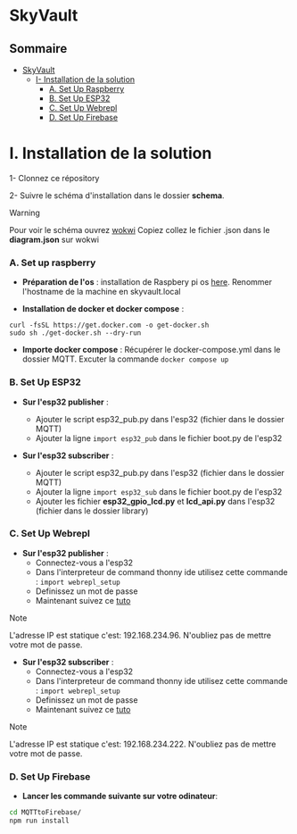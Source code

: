 # SkyVault

## Sommaire

- [SkyVault](#SkyVault)
  - [I- Installation de la solution](#i-installation-de-la-solution)
    - [A. Set Up Raspberry](#a-set-up-raspberry)
    - [B. Set Up ESP32](#b-set-up-esp32)
    - [C. Set Up Webrepl](#c-set-up-webrepl)
    - [D. Set Up Firebase](#d-set-up-firebase)

# I. Installation de la solution

1- Clonnez ce répository

2- Suivre le schéma d'installation dans le dossier **schema**.

> [!WARNING]
> Pour voir le schéma ouvrez [wokwi](https://wokwi.com/projects/305568836183130690)
> Copiez collez le fichier .json dans le **diagram.json** sur wokwi

### A. Set up raspberry

- **Préparation de l'os** : installation de Raspbery pi os [here](https://www.raspberrypi.com/software/). Renommer l'hostname de la machine en skyvault.local

- **Installation de docker et docker compose** :

```
curl -fsSL https://get.docker.com -o get-docker.sh
sudo sh ./get-docker.sh --dry-run
```

- **Importe docker compose** : Récupérer le docker-compose.yml dans le dossier MQTT. Excuter la commande `docker compose up`

### B. Set Up ESP32

- **Sur l'esp32 publisher** :

  - Ajouter le script esp32_pub.py dans l'esp32 (fichier dans le dossier MQTT)
  - Ajouter la ligne `import esp32_pub` dans le fichier boot.py de l'esp32

- **Sur l'esp32 subscriber** :
  - Ajouter le script esp32_pub.py dans l'esp32 (fichier dans le dossier MQTT)
  - Ajouter la ligne `import esp32_sub` dans le fichier boot.py de l'esp32
  - Ajouter les fichier **esp32_gpio_lcd.py** et **lcd_api.py** dans l'esp32 (fichier dans le dossier library)

### C. Set Up Webrepl

- **Sur l'esp32 publisher** :
  - Connectez-vous a l'esp32
  - Dans l'interpreteur de command thonny ide utilisez cette commande : `import webrepl_setup`
  - Definissez un mot de passe
  - Maintenant suivez ce [tuto](https://bhave.sh/micropython-webrepl-thonny/)

> [!NOTE]
> L'adresse IP est statique c'est: 192.168.234.96.
> N'oubliez pas de mettre votre mot de passe.

- **Sur l'esp32 subscriber** :
  - Connectez-vous a l'esp32
  - Dans l'interpreteur de command thonny ide utilisez cette commande : `import webrepl_setup`
  - Definissez un mot de passe
  - Maintenant suivez ce [tuto](https://bhave.sh/micropython-webrepl-thonny/)

> [!NOTE]
> L'adresse IP est statique c'est: 192.168.234.222.
> N'oubliez pas de mettre votre mot de passe.

### D. Set Up Firebase

- **Lancer les commande suivante sur votre odinateur**:

```bash
cd MQTTtoFirebase/
npm run install
```
